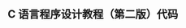 ## C 语言程序设计教程（第二版）代码                                                                                                                                                                                                                                                                                                                                                                                                                                                                               
